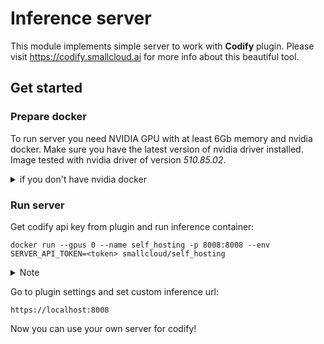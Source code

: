# Inference server

This module implements simple server to work with **Codify** plugin.
Please visit https://codify.smallcloud.ai for more info about this beautiful tool.

## Get started

### Prepare docker

To run server you need NVIDIA GPU with at least 6Gb memory and nvidia docker.
Make sure you have the latest version of nvidia driver installed.
Image tested with nvidia driver of version *510.85.02*.

<details>
<summary> if you don't have nvidia docker </summary>

#### Linux

To install nvidia docker please follow this
[instruction](https://docs.nvidia.com/datacenter/cloud-native/container-toolkit/install-guide.html).

Next add your user to docker group (to run docker without sudo):
```bash
sudo usermod -aG docker <your user>
```

#### Windows 10, 11

Please follow this [guide](https://docs.docker.com/desktop/install/windows-install).
Note that docker needs WSL2.

</details>

### Run server

Get codify api key from plugin and run inference container:
```shell
docker run --gpus 0 --name self_hosting -p 8008:8008 --env SERVER_API_TOKEN=<token> smallcloud/self_hosting
```

<details>
<summary> Note </summary>

Next time you can start in with following command:
```shell
docker start -i self_hosting
```

</details>

Go to plugin settings and set custom inference url:
```shell
https://localhost:8008
```

Now you can use your own server for codify!